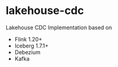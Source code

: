 # lakehouse-cdc

Lakehouse CDC Implementation based on
- Flink 1.20+
- Iceberg 1.7.1+
- Debezium 
- Kafka